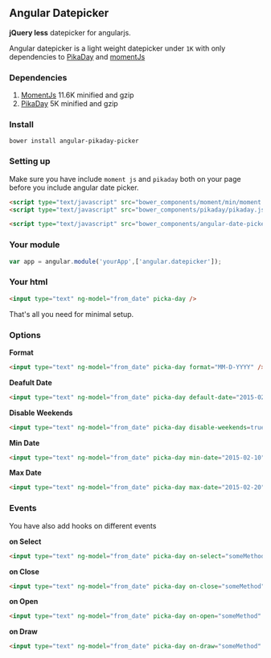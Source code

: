 
## Angular Datepicker

**jQuery less** datepicker for angularjs.

Angular datepicker is a light weight datepicker under `1K` with only dependencies to [PikaDay](https://github.com/dbushell/Pikaday) and [momentJs](http://momentjs.com/)

### Dependencies

1. [MomentJs](http://momentjs.com/) 11.6K minified and gzip
2. [PikaDay](https://github.com/dbushell/Pikaday) 5K minified and gzip

### Install 

`bower install angular-pikaday-picker`

### Setting up

Make sure you have include `moment js` and `pikaday` both on your page before you include angular date picker.

```html
<script type="text/javascript" src="bower_components/moment/min/moment.min.js"></script>
<script type="text/javascript" src="bower_components/pikaday/pikaday.js"></script>	

<script type="text/javascript" src="bower_components/angular-date-picker/angular-date-picker.min.js"></script>	
```

### Your module

```javascript
var app = angular.module('yourApp',['angular.datepicker']);
```

### Your html

```html
<input type="text" ng-model="from_date" picka-day />
```

That's all you need for minimal setup.

### Options

**Format**
```html
<input type="text" ng-model="from_date" picka-day format="MM-D-YYYY" />
```

**Deafult Date**
```html
<input type="text" ng-model="from_date" picka-day default-date="2015-02-11" />
```


**Disable Weekends**
```html
<input type="text" ng-model="from_date" picka-day disable-weekends=true />
```

**Min Date**
```html
<input type="text" ng-model="from_date" picka-day min-date="2015-02-10" />
```

**Max Date**
```html
<input type="text" ng-model="from_date" picka-day max-date="2015-02-20" />
```

### Events

You have also add hooks on different events

**on Select**
```html
<input type="text" ng-model="from_date" picka-day on-select="someMethod" />
```

**on Close**
```html
<input type="text" ng-model="from_date" picka-day on-close="someMethod" />
```

**on Open**
```html
<input type="text" ng-model="from_date" picka-day on-open="someMethod" />
```

**on Draw**
```html
<input type="text" ng-model="from_date" picka-day on-draw="someMethod" />
```
